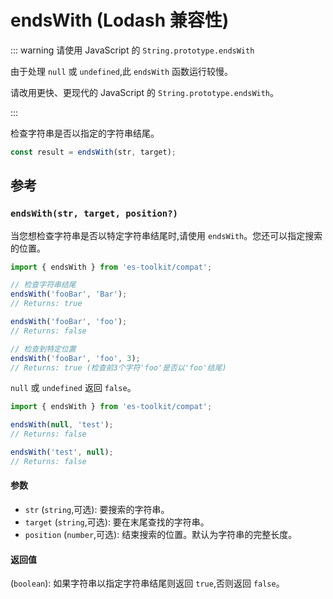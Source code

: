 # endsWith (Lodash 兼容性)

::: warning 请使用 JavaScript 的 `String.prototype.endsWith`

由于处理 `null` 或 `undefined`,此 `endsWith` 函数运行较慢。

请改用更快、更现代的 JavaScript 的 `String.prototype.endsWith`。

:::

检查字符串是否以指定的字符串结尾。

```typescript
const result = endsWith(str, target);
```

## 参考

### `endsWith(str, target, position?)`

当您想检查字符串是否以特定字符串结尾时,请使用 `endsWith`。您还可以指定搜索的位置。

```typescript
import { endsWith } from 'es-toolkit/compat';

// 检查字符串结尾
endsWith('fooBar', 'Bar');
// Returns: true

endsWith('fooBar', 'foo');
// Returns: false

// 检查到特定位置
endsWith('fooBar', 'foo', 3);
// Returns: true (检查前3个字符'foo'是否以'foo'结尾)
```

`null` 或 `undefined` 返回 `false`。

```typescript
import { endsWith } from 'es-toolkit/compat';

endsWith(null, 'test');
// Returns: false

endsWith('test', null);
// Returns: false
```

#### 参数

- `str` (`string`,可选): 要搜索的字符串。
- `target` (`string`,可选): 要在末尾查找的字符串。
- `position` (`number`,可选): 结束搜索的位置。默认为字符串的完整长度。

#### 返回值

(`boolean`): 如果字符串以指定字符串结尾则返回 `true`,否则返回 `false`。
